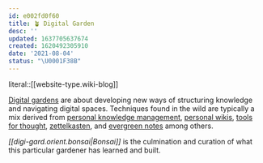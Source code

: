 ```yaml
---
id: e002fd0f60
title: 🪴 Digital Garden
desc: ''
updated: 1637705637674
created: 1620492305910
date: '2021-08-04'
status: "\U0001F38B"
---
```


literal::[[website-type.wiki-blog]]


[Digital gardens](https://github.com/MaggieAppleton/digital-gardeners) are about developing new ways of structuring knowledge and navigating digital spaces. Techniques found in the wild are typically a mix derived from [personal knowledge management](https://en.wikipedia.org/wiki/Personal_knowledge_management), [personal wikis](https://en.wikipedia.org/wiki/Personal_wiki), [tools for thought](https://numinous.productions/ttft/), [zettelkasten](https://en.wikipedia.org/wiki/Zettelkasten), and [evergreen notes](https://entries.andymatuschak.org/z4SDCZQeRo4xFEQ8H4qrSqd68ucpgE6LU155C) among others.

_[[digi-gard.orient.bonsai|Bonsai]]_ is the culmination and curation of what this particular gardener has learned and built.
